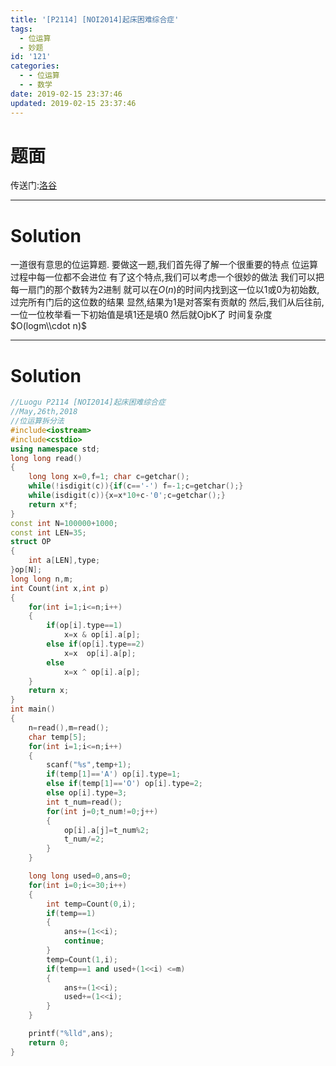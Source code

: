 ```yaml
---
title: '[P2114] [NOI2014]起床困难综合症'
tags:
  - 位运算
  - 妙题
id: '121'
categories:
  - - 位运算
  - - 数学
date: 2019-02-15 23:37:46
updated: 2019-02-15 23:37:46
---
```


# 题面

传送门:[洛谷](https://www.luogu.org/problemnew/show/P2114)

* * *

# Solution

一道很有意思的位运算题. 要做这一题,我们首先得了解一个很重要的特点 位运算过程中每一位都不会进位 有了这个特点,我们可以考虑一个很妙的做法 我们可以把每一扇门的那个数转为2进制 就可以在$O(n)$的时间内找到这一位以1或0为初始数,过完所有门后的这位数的结果 显然,结果为1是对答案有贡献的 然后,我们从后往前,一位一位枚举看一下初始值是填1还是填0 然后就OjbK了 时间复杂度$O(logm\\cdot n)$

* * *

# Solution

```cpp
//Luogu P2114 [NOI2014]起床困难综合症
//May,26th,2018
//位运算拆分法
#include<iostream>
#include<cstdio>
using namespace std;
long long read()
{
    long long x=0,f=1; char c=getchar();
    while(!isdigit(c)){if(c=='-') f=-1;c=getchar();}
    while(isdigit(c)){x=x*10+c-'0';c=getchar();}
    return x*f;
}
const int N=100000+1000;
const int LEN=35;
struct OP
{
    int a[LEN],type;
}op[N];
long long n,m;
int Count(int x,int p)
{
    for(int i=1;i<=n;i++)
    {
        if(op[i].type==1)
            x=x & op[i].a[p];
        else if(op[i].type==2)
            x=x  op[i].a[p];
        else
            x=x ^ op[i].a[p];
    }
    return x;
}
int main()
{
    n=read(),m=read();
    char temp[5];
    for(int i=1;i<=n;i++)
    {
        scanf("%s",temp+1);
        if(temp[1]=='A') op[i].type=1;
        else if(temp[1]=='O') op[i].type=2;
        else op[i].type=3;
        int t_num=read();
        for(int j=0;t_num!=0;j++)
        {
            op[i].a[j]=t_num%2;
            t_num/=2;
        }
    }

    long long used=0,ans=0;
    for(int i=0;i<=30;i++)
    {
        int temp=Count(0,i);
        if(temp==1)
        {
            ans+=(1<<i);
            continue;
        }
        temp=Count(1,i);
        if(temp==1 and used+(1<<i) <=m)
        {
            ans+=(1<<i);
            used+=(1<<i);
        }
    }

    printf("%lld",ans);
    return 0;
}
```